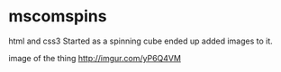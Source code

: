 # mscomspins
html and css3 
Started as a spinning cube ended up added images to it. 

image of the thing
http://imgur.com/yP6Q4VM
